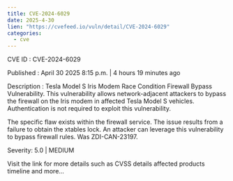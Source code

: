 ```yaml
---
title: CVE-2024-6029
date: 2025-4-30
lien: "https://cvefeed.io/vuln/detail/CVE-2024-6029"
categories:
  - cve
---
```


CVE ID : CVE-2024-6029

Published :  April 30
2025
8:15 p.m. | 4 hours
19 minutes ago

Description : Tesla Model S Iris Modem Race Condition Firewall Bypass Vulnerability. This vulnerability allows network-adjacent attackers to bypass the firewall on the Iris modem in affected Tesla Model S vehicles. Authentication is not required to exploit this vulnerability.
 
The specific flaw exists within the firewall service. The issue results from a failure to obtain the xtables lock. An attacker can leverage this vulnerability to bypass firewall rules. Was ZDI-CAN-23197.

Severity: 5.0 | MEDIUM

Visit the link for more details
such as CVSS details
affected products
timeline
and more...
